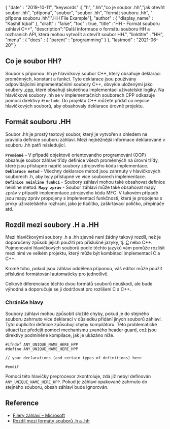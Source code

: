 {
  "date" : "2019-10-11",
  "keywords" :[ "h", ".hh","co je soubor .hh","jak otevřít soubor .hh", "přípona", "soubor", "soubor .hh", "formát souboru .hh", " přípona souboru .hh",".HH File Example"],
  "author" : {
    "display_name" : "Kashif Iqbal"
},
  "draft" : "false",
  "toc" : true,
  "title" :"HH - Formát souboru záhlaví C++",
  "description":"Další informace o formátu souboru HH a rozhraních API, která mohou vytvořit a otevřít soubor HH.",
  "linktitle" : "HH",
  "menu" : {
    "docs" : {
      "parent" : "programming"
}
},
  "lastmod" : "2021-06-20"
}

## Co je soubor HH?

Soubor s příponou .hh je hlavičkový soubor C++, který obsahuje deklaraci proměnných, konstant a funkcí. Tyto deklarace jsou používány odpovídajícími implementačními soubory C++, obvykle uloženými jako soubory [.cpp](/cs/programming/cpp/), které obsahují skutečnou implementaci uživatelské logiky. Na hlavičkové soubory .hh se v implementačních souborech CPP odkazuje pomocí direktivy `#include`. Do projektu C++ můžete přidat co nejvíce hlavičkových souborů, aby obsahovaly deklarace úrovně projektu.

## Formát souboru .HH

Soubor .hh je prostý textový soubor, který je vytvořen s ohledem na pravidla definice souboru záhlaví. Mezi nejběžnější informace deklarované v souboru .hh patří následující.

**`Proměnné`** – V případě objektově orientovaného programování (OOP) obsahuje soubor záhlaví třídy definice všech proměnných na úrovni třídy, které jsou přístupné napříč soubory zdrojového kódu implementace.
**`Deklarace metod`** - Všechny deklarace metod jsou zahrnuty v hlavičkových souborech .h, aby byly přístupné ve více souborech implementace.
**`Definice neinline funkcí`** - Soubory záhlaví mohou také obsahovat definice neinline metod.
**`Mapy zpráv`** - Soubor záhlaví může také obsahovat mapy zpráv v případě implementace zdrojového kódu MFC. V takovém případě jsou mapy zpráv propojeny s implementací funkčnosti, která je propojena s prvky uživatelského rozhraní, jako je tlačítko, zaškrtávací políčko, přepínače atd.

## Rozdíl mezi soubory .H a .HH

Mezi hlavičkovými soubory .h a .hh zjevně není žádný takový rozdíl, než je doporučený způsob jejich použití pro příslušné jazyky, tj. [C](/cs/programming/c/) nebo C++. Pojmenování hlavičkových souborů podle těchto jazyků vám pomůže rozlišit mezi nimi ve velkém projektu, který může být kombinací implementací C a C++.

Kromě toho, pokud jsou záhlaví oddělena příponou, váš editor může použít příslušné formátování automaticky pro jednotlivě.

Celkově diferenciace těchto dvou formátů souborů neuškodí, ale bude výhodná a doporučuje se ji dodržovat pro rozlišení C a C++.

### Chrániče hlavy

Soubory záhlaví mohou způsobit složité chyby, pokud je do stejného souboru zahrnuto více deklarací v důsledku přidání jiných souborů záhlaví. Tyto duplicitní definice způsobují chyby kompilátoru. Této problematické situaci lze předejít pomocí mechanismu zvaného header guard, což jsou direktivy podmíněné kompilace, jak je ukázáno níže.

```
#ifndef ANY_UNIQUE_NAME_HERE_HPP
#define ANY_UNIQUE_NAME_HERE_HPP

// your declarations (and certain types of definitions) here

#endif
```
Pomocí této hlavičky preprocesor zkontroluje, zda již nebyl definován `ANY_UNIQUE_NAME_HERE_HPP`. Pokud je záhlaví opakovaně zahrnuto do stejného souboru, obsah záhlaví bude ignorován.

## Reference

* [Filery záhlaví – Microsoft](https://learn.microsoft.com/en-us/cpp/cpp/header-files-cpp?view=msvc-160)
* [Rozdíl mezi formáty souborů .h a .hh](https://stackoverflow.com/questions/10354321/c-reason-why-using-hh-as-extension-for-c-header-files)

